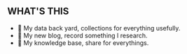 ## WHAT'S THIS
- 🌻 My data back yard, collections for everything usefully.
- 📒 My new blog, record something I research.
- 📖 My knowledge base, share for everythings.